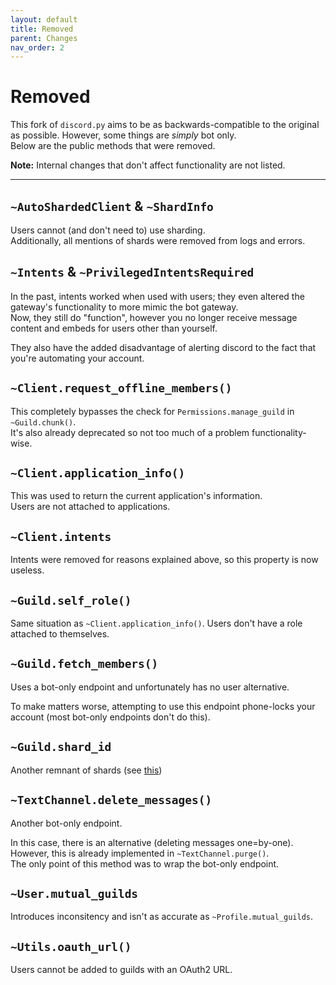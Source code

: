 ```yaml
---
layout: default
title: Removed
parent: Changes
nav_order: 2
---
```


# Removed
This fork of `discord.py` aims to be as backwards-compatible to the original as possible. However, some things are *simply* bot only.  
Below are the public methods that were removed.

**Note:** Internal changes that don't affect functionality are not listed.

--------

## `~AutoShardedClient` & `~ShardInfo`
Users cannot (and don't need to) use sharding.  
Additionally, all mentions of shards were removed from logs and errors.

## `~Intents` & `~PrivilegedIntentsRequired`
In the past, intents worked when used with users; they even altered the gateway's functionality to more mimic the bot gateway.  
Now, they still do "function", however you no longer receive message content and embeds for users other than yourself.

They also have the added disadvantage of alerting discord to the fact that you're automating your account.

## `~Client.request_offline_members()`
This completely bypasses the check for `Permissions.manage_guild` in `~Guild.chunk()`.  
It's also already deprecated so not too much of a problem functionality-wise.

## `~Client.application_info()`
This was used to return the current application's information.  
Users are not attached to applications.

## `~Client.intents`
Intents were removed for reasons explained above, so this property is now useless.

## `~Guild.self_role()`
Same situation as `~Client.application_info()`. Users don't have a role attached to themselves.

## `~Guild.fetch_members()`
Uses a bot-only endpoint and unfortunately has no user alternative.

To make matters worse, attempting to use this endpoint phone-locks your account (most bot-only endpoints don't do this).

## `~Guild.shard_id`
Another remnant of shards (see [this](#autoshardedclient--shardinfo))

## `~TextChannel.delete_messages()`
Another bot-only endpoint.

In this case, there is an alternative (deleting messages one=by-one).  
However, this is already implemented in `~TextChannel.purge()`.  
The only point of this method was to wrap the bot-only endpoint.

## `~User.mutual_guilds`
Introduces inconsitency and isn't as accurate as `~Profile.mutual_guilds`.

## `~Utils.oauth_url()`
Users cannot be added to guilds with an OAuth2 URL.
